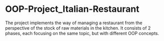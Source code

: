 # OOP-Project_Italian-Restaurant
The project implements the way of managing a restaurant from the perspective of the stock of raw materials in the kitchen. It consists of 2 phases, each focusing on the same topic, but with different OOP concepts.
